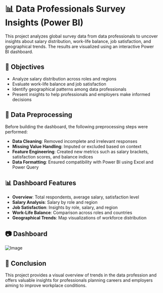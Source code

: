 # 📊 Data Professionals Survey Insights (Power BI)

This project analyzes global survey data from data professionals to uncover insights about salary distribution, work-life balance, job satisfaction, and geographical trends. The results are visualized using an interactive Power BI dashboard.

## 📌 Objectives

- Analyze salary distribution across roles and regions
- Evaluate work-life balance and job satisfaction
- Identify geographical patterns among data professionals
- Present insights to help professionals and employers make informed decisions


## 🧹 Data Preprocessing

Before building the dashboard, the following preprocessing steps were performed:

- **Data Cleaning**: Removed incomplete and irrelevant responses  
- **Missing Value Handling**: Imputed or excluded based on context  
- **Feature Engineering**: Created new metrics such as salary brackets, satisfaction scores, and balance indices  
- **Data Formatting**: Ensured compatibility with Power BI using Excel and Power Query

## 📊 Dashboard Features

- **Overview**: Total respondents, average salary, satisfaction level
- **Salary Analysis**: Salary by role and region
- **Job Satisfaction**: Insights by role, salary, and region
- **Work-Life Balance**: Comparison across roles and countries
- **Geographical Trends**: Map visualizations of workforce distribution

## 📷 Dashboard
![Image](https://github.com/user-attachments/assets/41157365-f623-42f3-b24c-f9491a679b9d)

## 📌 Conclusion

This project provides a visual overview of trends in the data profession and offers valuable insights for professionals planning careers and employers aiming to improve workplace conditions.
